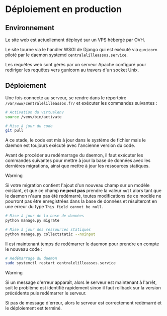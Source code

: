
# Déploiement en production

## Environnement
Le site web est actuellement déployé sur un VPS hébergé par OVH.

Le site tourne via le handler WSGI de Django qui est exécuté via `gunicorn` piloté par le daemon systemd ``centralelilleassos.service``.

Les requêtes web sont gérés par un serveur Apache configuré pour rediriger les requêtes vers gunicorn au travers d'un socket Unix.

## Déploiement

Une fois connecté au serveur, se rendre dans le répertoire ``/var/www/centralelilleassos.fr/`` et exécuter les commandes suivantes :

```bash
# Activation du virtualenv
source /venv/bin/activate

# Mise à jour du code
git pull
```

A ce stade, le code est mis à jour dans le système de fichier mais le daemon est toujours exécuté avec l'ancienne version du code.

Avant de procéder au redémarrage du daemon, il faut exécuter les commandes suivantes pour mettre à jour la base de données avec les dernières migrations, ainsi que mettre à jour les ressources statiques.

> [!WARNING]
> Si votre migration contient l'ajout d'un nouveau champ sur un modèle existant, et que ce champ **ne peut pas** prendre la valeur `null` alors tant que le daemon n'aura pas été redémarré, toutes modifications de ce modèle ne pourront pas être enregistrées dans la base de données et résulteront en une erreur du type `This field cannot be null.`

```bash
# Mise à jour de la base de données
python manage.py migrate

# Mise à jour des ressources statiques
python manage.py collectstatic --noinput
```

Il est maintenant temps de redémarrer le daemon pour prendre en compte le nouveau code :

```bash
# Redémarrage du daemon
sudo systemctl restart centralelilleassos.service
```
> [!WARNING]
>Si un message d'erreur apparaît, alors le serveur est maintenant à l'arrêt, soit le problème est identifié rapidement sinon il faut rollback sur la version précédente puis redémarrer le serveur.

Si pas de message d'erreur, alors le serveur est correctement redémarré et le déploiement est terminé.